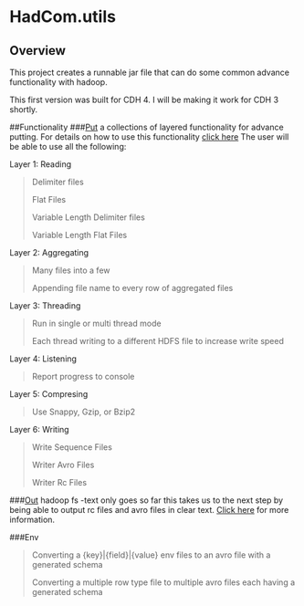 # HadCom.utils
## Overview
This project creates a runnable jar file that can do some common advance functionality with hadoop.

This first version was built for CDH 4.  I will be making it work for CDH 3 shortly.

##Functionality
###[Put](hadcom.utils/wiki/Put-in-detail)
a collections of layered functionality for advance putting.  For details on how to use this functionality [click here](hadcom.utils/wiki/Put-in-detail) The user will be able to use all the following:


Layer 1: Reading
>Delimiter files
>
>Flat Files
>
>Variable Length Delimiter files
>
>Variable Length Flat Files

Layer 2: Aggregating
>Many files into a few
>
>Appending file name to every row of aggregated files

Layer 3: Threading
>Run in single or multi thread mode
>
>Each thread writing to a different HDFS file to increase write speed

Layer 4: Listening
>Report progress to console

Layer 5: Compresing
>Use Snappy, Gzip, or Bzip2

Layer 6: Writing
>Write Sequence Files
>
>Writer Avro Files
>
>Writer Rc Files

###[Out](hadcom.utils/wiki/Out-in-detail)
hadoop fs -text only goes so far this takes us to the next step by being able to output rc files and avro files in clear text.  [Click here](hadcom.utils/wiki/Out-in-detail) for more information.

###Env
>Converting a {key}|{field}|{value} env files to an avro file with a generated schema
>
>Converting a multiple row type file to multiple avro files each having a generated schema